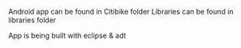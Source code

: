Android app can be found in Citibike folder
Libraries can be found in libraries folder

App is being built with eclipse & adt